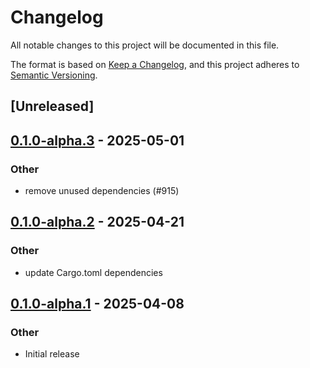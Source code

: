 # Changelog

All notable changes to this project will be documented in this file.

The format is based on [Keep a Changelog](https://keepachangelog.com/en/1.0.0/),
and this project adheres to [Semantic Versioning](https://semver.org/spec/v2.0.0.html).

## [Unreleased]

## [0.1.0-alpha.3](https://github.com/tangle-network/blueprint/compare/blueprint-metrics-rpc-calls-v0.1.0-alpha.2...blueprint-metrics-rpc-calls-v0.1.0-alpha.3) - 2025-05-01

### Other

- remove unused dependencies (#915)

## [0.1.0-alpha.2](https://github.com/tangle-network/blueprint/compare/blueprint-metrics-rpc-calls-v0.1.0-alpha.1...blueprint-metrics-rpc-calls-v0.1.0-alpha.2) - 2025-04-21

### Other

- update Cargo.toml dependencies

## [0.1.0-alpha.1](https://github.com/tangle-network/blueprint/releases/tag/blueprint-metrics-rpc-calls-v0.1.0-alpha.1) - 2025-04-08

### Other

- Initial release
